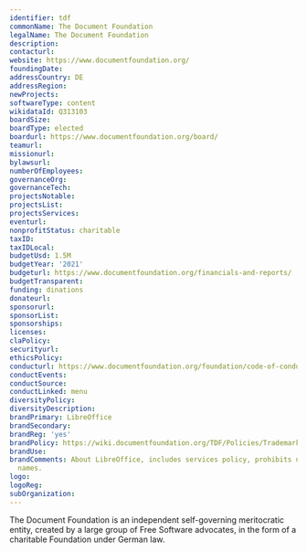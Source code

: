 ```yaml
---
identifier: tdf
commonName: The Document Foundation
legalName: The Document Foundation
description:
contacturl:
website: https://www.documentfoundation.org/
foundingDate:
addressCountry: DE
addressRegion:
newProjects:
softwareType: content
wikidataId: Q313103
boardSize:
boardType: elected
boardurl: https://www.documentfoundation.org/board/
teamurl:
missionurl:
bylawsurl:
numberOfEmployees:
governanceOrg:
governanceTech:
projectsNotable:
projectsList:
projectsServices:
eventurl:
nonprofitStatus: charitable
taxID:
taxIDLocal:
budgetUsd: 1.5M
budgetYear: '2021'
budgeturl: https://www.documentfoundation.org/financials-and-reports/
budgetTransparent:
funding: dinations
donateurl:
sponsorurl:
sponsorList:
sponsorships:
licenses:
claPolicy:
securityurl:
ethicsPolicy:
conducturl: https://www.documentfoundation.org/foundation/code-of-conduct/
conductEvents:
conductSource:
conductLinked: menu
diversityPolicy:
diversityDescription:
brandPrimary: LibreOffice
brandSecondary:
brandReg: 'yes'
brandPolicy: https://wiki.documentfoundation.org/TDF/Policies/Trademark_Policy
brandUse:
brandComments: About LibreOffice, includes services policy, prohibits use in domain
  names.
logo:
logoReg:
subOrganization:
---
```


The Document Foundation is an independent self-governing meritocratic entity, created by a large group of Free Software advocates, in the form of a charitable Foundation under German law.
